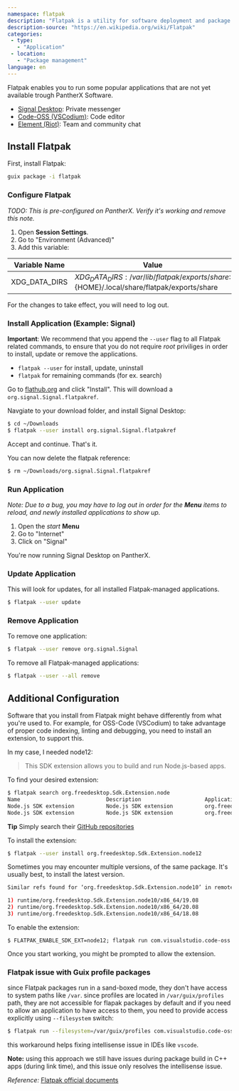 ```yaml
---
namespace: flatpak
description: "Flatpak is a utility for software deployment and package management for Linux. It is advertised as offering a sandbox environment in which users can run application software in isolation from the rest of the system. Flatpak was developed as part of the freedesktop.org project (formerly known as X Desktop Group or XDG) and was originally called xdg-app."
description-source: "https://en.wikipedia.org/wiki/Flatpak"
categories:
 - type:
   - "Application"
 - location:
   - "Package management"
language: en
---
```


Flatpak enables you to run some popular applications that are not yet available trough PantherX Software.

- [Signal Desktop](https://flathub.org/apps/details/org.signal.Signal): Private messenger
- [Code-OSS (VSCodium)](https://flathub.org/apps/details/com.visualstudio.code-oss): Code editor
- [Element (Riot)](https://flathub.org/apps/details/im.riot.Riot): Team and community chat

## Install Flatpak

First, install Flatpak:

```bash
guix package -i flatpak
```

### Configure Flatpak

_TODO: This is pre-configured on PantherX. Verify it's working and remove this note._

1. Open **Session Settings**.
2. Go to "Environment (Advanced)"
3. Add this variable:

| Variable Name 	| Value                                         	|
|---------------	|-----------------------------------------------	|
| XDG_DATA_DIRS 	| $XDG_DATA_DIRS:/var/lib/flatpak/exports/share:${HOME}/.local/share/flatpak/exports/share 	|

For the changes to take effect, you will need to log out.

### Install Application (Example: Signal)

**Important**: We recommend that you append the `--user` flag to all Flatpak related commands, to ensure that you do not require _root_ priviliges in order to install, update or remove the applications.

- `flatpak --user` for install, update, uninstall
- `flatpak` for remaining commands (for ex. search)

Go to [flathub.org](https://flathub.org/apps/details/org.signal.Signal) and click "Install". This will download a `org.signal.Signal.flatpakref`.

Navgiate to your download folder, and install Signal Desktop:

```bash
$ cd ~/Downloads
$ flatpak --user install org.signal.Signal.flatpakref
```

Accept and continue. That's it.

You can now delete the flatpak reference:

```bash
$ rm ~/Downloads/org.signal.Signal.flatpakref
```

### Run Application

_Note: Due to a bug, you may have to log out in order for the **Menu** items to reload, and newly installed applications to show up._

1. Open the _start_ **Menu**
2. Go to "Internet"
3. Click on "Signal"

You're now running Signal Desktop on PantherX.

### Update Application

This will look for updates, for all installed Flatpak-managed applications.

```bash
$ flatpak --user update
```

### Remove Application

To remove one application:

```bash
$ flatpak --user remove org.signal.Signal
```

To remove all Flatpak-managed applications:

```bash
$ flatpak --user --all remove
```

## Additional Configuration

Software that you install from Flatpak might behave differently from what you're used to.
For example, for OSS-Code (VSCodium) to take advantage of proper code indexing, linting and debugging, you need to install an extension, to support this.

In my case, I needed node12:

> This SDK extension allows you to build and run Node.js-based apps.

To find your desired extension:

```sh
$ flatpak search org.freedesktop.Sdk.Extension.node
Name                           Description                    Application ID                           
Node.js SDK extension          Node.js SDK extension          org.freedesktop.Sdk.Extension.node12     
Node.js SDK extension          Node.js SDK extension          org.freedesktop.Sdk.Extension.node10     
```

**Tip** Simply search their [GitHub repositories](https://github.com/flathub?q=org.freedesktop.Sdk.Extension&type=&language=)

To install the extension:

```sh
$ flatpak --user install org.freedesktop.Sdk.Extension.node12
```

Sometimes you may encounter multiple versions, of the same package. It's usually best, to install the latest version.

```sh
Similar refs found for ‘org.freedesktop.Sdk.Extension.node10’ in remote ‘flathub’ (system):

1) runtime/org.freedesktop.Sdk.Extension.node10/x86_64/19.08
2) runtime/org.freedesktop.Sdk.Extension.node10/x86_64/20.08
3) runtime/org.freedesktop.Sdk.Extension.node10/x86_64/18.08
```

To enable the extension:

```
$ FLATPAK_ENABLE_SDK_EXT=node12; flatpak run com.visualstudio.code-oss
```

Once you start working, you might be prompted to allow the extension.

### Flatpak issue with Guix profile packages

since Flatpak packages run in a sand-boxed mode, they don't have access to system paths like `/var`.
since profiles are located in `/var/guix/profiles` path, they are not accessible for flapak packages 
by default and if you need to allow an application to have access to them, you need to provide access
explicitly using `--filesystem` switch:

```bash
$ flatpak run --filesystem=/var/guix/profiles com.visualstudio.code-oss
```

 this workaround helps fixing intellisense issue in IDEs like `vscode`.

**Note:** using this approach we still have issues during package build in C++ apps (during link time),
and this issue only resolves the intellisense issue.

*Reference:* [Flatpak official documents](https://docs.flatpak.org/en/latest/sandbox-permissions.html#filesystem-access)
